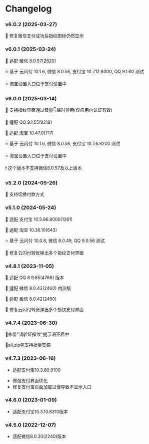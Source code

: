 # Changelog
### v6.0.2 (2025-03-27)

🐛 修复微信支付成功后指纹图标仍然显示

### v6.0.1 (2025-03-24)

🚩 适配 微信 8.0.57(2820)

⭐ 基于 云闪付 10.1.6, 微信 8.0.56, 支付宝 10.7.12.8000, QQ 9.1.60 测试

⭐ 淘宝设置入口位于支付设置中

### v6.0.0 (2025-03-14)

🚩 支持指纹界面通过音量👇临时禁用(仅应用内认证有效)

🚩 适配 QQ 9.1.55(9218)

🚩 适配 淘宝 10.47.0(717)

⭐ 基于 云闪付 10.1.6, 微信 8.0.56, 支付宝 10.7.6.8200 测试

⭐ 淘宝设置入口位于支付设置中

❗ 这个版本不支持微信8.0.57及以上版本

### v5.2.0 (2024-05-26)

🚩 支持切换付款方式

### v5.1.0 (2024-05-24)

🚩 适配 支付宝 10.5.96.8000(1261)

🚩 适配 淘宝 10.36.10(643)

⭐ 基于 云闪付 10.0.8, 微信 8.0.49, QQ 9.0.56 测试

🐛 修复云闪付转账弹出多个指纹支付界面

### v4.8.1 (2023-11-05)

🚩 适配 QQ 8.9.85(4766) 版本

🚩 适配 微信 8.0.43(2460) 内测版

🚩 适配 微信 8.0.42(2460)

🐛 修复云闪付转账弹出多个指纹支付界面

### v4.7.4 (2023-06-30)

🐛修复"请验证指纹"提示语不居中

🚩all.zip包支持批量安装

### v4.7.3 (2023-06-16)

+ 适配支付宝10.3.80.9100
* 微信支付界面优化
* 修复支付宝页面加载过慢导致不显示入口

### v4.6.0 (2023-01-09)

+ 适配支付宝10.3.10.8310版本

### v4.5.0 (2022-12-07)

+ 适配微信8.0.30(2240)版本
